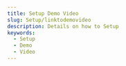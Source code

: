 ```yaml
---
title: Setup Demo Video
slug: Setup/linktodemovideo
description: Details on how to Setup
keywords:
  - Setup
  - Demo
  - Video
---
```

